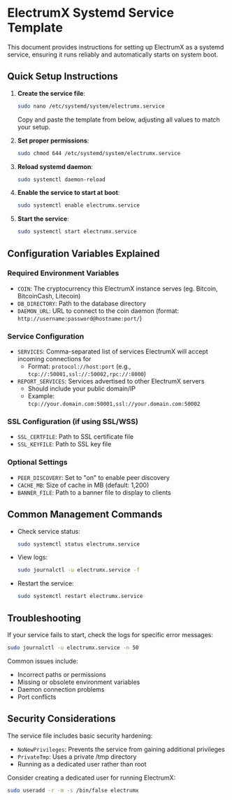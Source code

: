 # ElectrumX Systemd Service Template

This document provides instructions for setting up ElectrumX as a systemd service, ensuring it runs reliably and automatically starts on system boot.

## Quick Setup Instructions

1. **Create the service file**:
   ```bash
   sudo nano /etc/systemd/system/electrumx.service
   ```
   Copy and paste the template from below, adjusting all values to match your setup.

2. **Set proper permissions**:
   ```bash
   sudo chmod 644 /etc/systemd/system/electrumx.service
   ```

3. **Reload systemd daemon**:
   ```bash
   sudo systemctl daemon-reload
   ```

4. **Enable the service to start at boot**:
   ```bash
   sudo systemctl enable electrumx.service
   ```

5. **Start the service**:
   ```bash
   sudo systemctl start electrumx.service
   ```

## Configuration Variables Explained

### Required Environment Variables

- `COIN`: The cryptocurrency this ElectrumX instance serves (eg. Bitcoin, BitcoinCash, Litecoin)
- `DB_DIRECTORY`: Path to the database directory
- `DAEMON_URL`: URL to connect to the coin daemon (format: `http://username:password@hostname:port/`)

### Service Configuration

- `SERVICES`: Comma-separated list of services ElectrumX will accept incoming connections for
  - Format: `protocol://host:port` (e.g., `tcp://:50001,ssl://:50002,rpc://:8000`)
- `REPORT_SERVICES`: Services advertised to other ElectrumX servers
  - Should include your public domain/IP
  - Example: `tcp://your.domain.com:50001,ssl://your.domain.com:50002`

### SSL Configuration (if using SSL/WSS)

- `SSL_CERTFILE`: Path to SSL certificate file
- `SSL_KEYFILE`: Path to SSL key file

### Optional Settings

- `PEER_DISCOVERY`: Set to "on" to enable peer discovery
- `CACHE_MB`: Size of cache in MB (default: 1,200)
- `BANNER_FILE`: Path to a banner file to display to clients

## Common Management Commands

- Check service status:
  ```bash
  sudo systemctl status electrumx.service
  ```

- View logs:
  ```bash
  sudo journalctl -u electrumx.service -f
  ```

- Restart the service:
  ```bash
  sudo systemctl restart electrumx.service
  ```

## Troubleshooting

If your service fails to start, check the logs for specific error messages:

```bash
sudo journalctl -u electrumx.service -n 50
```

Common issues include:
- Incorrect paths or permissions
- Missing or obsolete environment variables
- Daemon connection problems
- Port conflicts

## Security Considerations

The service file includes basic security hardening:
- `NoNewPrivileges`: Prevents the service from gaining additional privileges
- `PrivateTmp`: Uses a private /tmp directory
- Running as a dedicated user rather than root

Consider creating a dedicated user for running ElectrumX:
```bash
sudo useradd -r -m -s /bin/false electrumx
```
